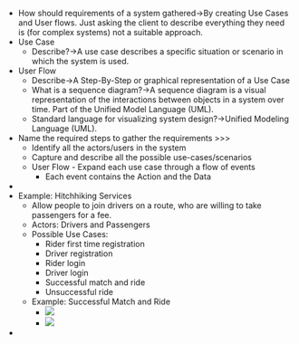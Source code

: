 - How should requirements of a system gathered→By creating Use Cases and User flows. Just asking the client to describe everything they need is (for complex systems) not a suitable approach.
- Use Case
    - Describe?→A use case describes a specific situation or scenario in which the system is used.
- User Flow
    - Describe→A Step-By-Step or graphical representation of a Use Case
    - What is a sequence diagram?→A sequence diagram is a visual representation of the interactions between objects in a system over time. Part of the Unified Model Language (UML).
    - Standard language for visualizing system design?→Unified Modeling Language (UML).
- Name the required steps to gather the requirements >>>
    - Identify all the actors/users in the system
    - Capture and describe all the possible use-cases/scenarios
    - User Flow - Expand each use case through a flow of events
        - Each event contains the Action and the Data
- 
- Example: Hitchhiking Services
    - Allow people to join drivers on a route, who are willing to take passengers for a fee.
    - Actors: Drivers and Passengers
    - Possible Use Cases:
        - Rider first time registration
        - Driver registration
        - Rider login
        - Driver login
        - Successful match and ride
        - Unsuccessful ride
    - Example: Successful Match and Ride 
        - ![](https://remnote-user-data.s3.amazonaws.com/A5dIJPTfqky3uUzP4oTDmOCYey3qkq4vcA1uuiNi2Ig0CvD9uyoxkWIDlJ29BuZDvBxhvEDJhr5h9Qc45E7z0lEBi8gWM2esOhgujJd1b8pnXG-wDz9Kcu6aYX36aIwK.png)
        - ![](https://remnote-user-data.s3.amazonaws.com/SHsDrQ0JhFC7qyFaUUe6iUw3Qa7qG3bpl4aYm3pdmow1vzip8N3RB2pnLuBGf4UvnozN5h2FfcdBVHLmHdcNLHk0XlSuOwUr9RSKfHpNJrifipeULh4ljZYYFa4gCyJo.png)
- 
